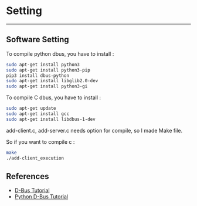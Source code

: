 # Setting

---

## Software Setting

To compile python dbus, you have to install :

```bash
sudo apt-get install python3
sudo apt-get install python3-pip
pip3 install dbus-python
sudo apt-get install libglib2.0-dev
sudo apt-get install python3-gi
```

To compile C dbus, you have to install :

```bash
sudo apt-get update
sudo apt-get install gcc
sudo apt-get install libdbus-1-dev
```

add-client.c, add-server.c needs option for compile, so I made Make file.

So if you want to compile c :

```bash
make
./add-client_execution
```

## References

- [D-Bus Tutorial](https://www.softprayog.in/programming/d-bus-tutorial)
- [Python D-Bus Tutorial](https://dbus.freedesktop.org/doc/dbus-python/)